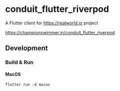 # conduit_flutter_riverpod

A Flutter client for https://realworld.io project 

<https://championswimmer.in/conduit_flutter_riverpod>


## Development

### Build & Run

#### MacOS 

```shell
flutter run -d macos
```
